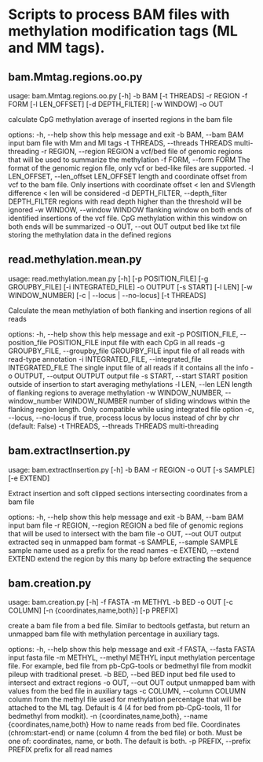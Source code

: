 # Scripts to process BAM files with methylation modification tags (ML and MM tags).

## bam.Mmtag.regions.oo.py
usage: bam.Mmtag.regions.oo.py [-h] -b BAM [-t THREADS] -r REGION -f FORM [-l LEN_OFFSET] [-d DEPTH_FILTER]
                               [-w WINDOW] -o OUT

calculate CpG methylation average of inserted regions in the bam file

options:
  -h, --help            show this help message and exit
  -b BAM, --bam BAM     input bam file with Mm and Ml tags
  -t THREADS, --threads THREADS
                        multi-threading
  -r REGION, --region REGION
                        a vcf/bed file of genomic regions that will be used to summarize the methylation
  -f FORM, --form FORM  The format of the genomic region file, only vcf or bed-like files are supported.
  -l LEN_OFFSET, --len_offset LEN_OFFSET
                        length and coordinate offset from vcf to the bam file. Only insertions with coordinate
                        offset < len and SVlength difference < len will be considered
  -d DEPTH_FILTER, --depth_filter DEPTH_FILTER
                        regions with read depth higher than the threshold will be ignored
  -w WINDOW, --window WINDOW
                        flanking window on both ends of identified insertions of the vcf file. CpG methylation
                        within this window on both ends will be summarized
  -o OUT, --out OUT     output bed like txt file storing the methylation data in the defined regions



## read.methylation.mean.py 
usage: read.methylation.mean.py [-h] [-p POSITION_FILE] [-g GROUPBY_FILE] [-i INTEGRATED_FILE] -o OUTPUT
                                [-s START] [-l LEN] [-w WINDOW_NUMBER] [-c | --locus | --no-locus] [-t THREADS]

Calculate the mean methylation of both flanking and insertion regions of all reads

options:
  -h, --help            show this help message and exit
  -p POSITION_FILE, --position_file POSITION_FILE
                        input file with each CpG in all reads
  -g GROUPBY_FILE, --groupby_file GROUPBY_FILE
                        input file of all reads with read-type annotation
  -i INTEGRATED_FILE, --integrated_file INTEGRATED_FILE
                        The single input file of all reads if it contains all the info
  -o OUTPUT, --output OUTPUT
                        output file
  -s START, --start START
                        position outside of insertion to start averaging methylations
  -l LEN, --len LEN     length of flanking regions to average methylation
  -w WINDOW_NUMBER, --window_number WINDOW_NUMBER
                        number of sliding windows within the flanking region length. Only compatible while using
                        integrated file option
  -c, --locus, --no-locus
                        if true, process locus by locus instead of chr by chr (default: False)
  -t THREADS, --threads THREADS
                        multi-threading


## bam.extractInsertion.py
usage: bam.extractInsertion.py [-h] -b BAM -r REGION -o OUT [-s SAMPLE] [-e EXTEND]

Extract insertion and soft clipped sections intersecting coordinates from a bam file

options:
  -h, --help            show this help message and exit
  -b BAM, --bam BAM     input bam file
  -r REGION, --region REGION
                        a bed file of genomic regions that will be used to intersect with the bam file
  -o OUT, --out OUT     output extracted seq in unmapped bam format
  -s SAMPLE, --sample SAMPLE
                        sample name used as a prefix for the read names
  -e EXTEND, --extend EXTEND
                        extend the region by this many bp before extracting the sequence


## bam.creation.py
usage: bam.creation.py [-h] -f FASTA -m METHYL -b BED -o OUT [-c COLUMN]
                       [-n {coordinates,name,both}] [-p PREFIX]

create a bam file from a bed file. Similar to bedtools getfasta, but return an
unmapped bam file with methylation percentage in auxiliary tags.

options:
  -h, --help            show this help message and exit
  -f FASTA, --fasta FASTA
                        input fasta file
  -m METHYL, --methyl METHYL
                        input methylation percentage file. For example, bed
                        file from pb-CpG-tools or bedmethyl file from modkit
                        pileup with traditional preset.
  -b BED, --bed BED     input bed file used to intersect and extract regions
  -o OUT, --out OUT     output unmapped bam with values from the bed file
                        in auxiliary tags
  -c COLUMN, --column COLUMN
                        column from the methyl file used for methylation
                        percentage that will be attached to the ML tag.
                        Default is 4 (4 for bed from pb-CpG-tools, 11 for
                        bedmethyl from modkit).
  -n {coordinates,name,both}, --name {coordinates,name,both}
                        How to name reads from bed file. Coordinates
                        (chrom:start-end) or name (column 4 from the bed file)
                        or both. Must be one of: coordinates, name, or both.
                        The default is both.
  -p PREFIX, --prefix PREFIX
                        prefix for all read names
